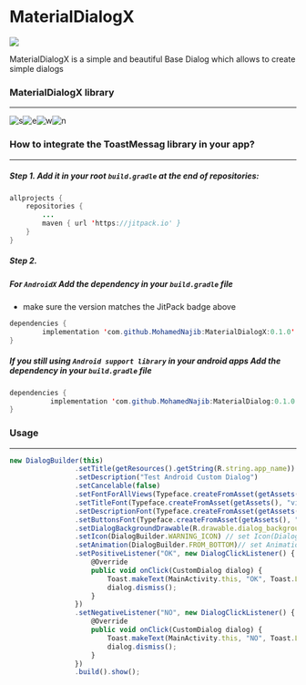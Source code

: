# MaterialDialogX

[![](https://jitpack.io/v/MohamedNajib/MaterialDialogX.svg)](https://jitpack.io/#MohamedNajib/MaterialDialogX)

MaterialDialogX is a simple and beautiful Base Dialog which allows to create simple dialogs

### MaterialDialogX library
---
![s](https://user-images.githubusercontent.com/50467719/63168395-4e89d900-c034-11e9-9d73-72348250c551.PNG)![e](https://user-images.githubusercontent.com/50467719/63168420-5e092200-c034-11e9-9d8f-00a5cc1e419c.PNG)![w](https://user-images.githubusercontent.com/50467719/63168537-b2ac9d00-c034-11e9-9d89-f20f878e3f2c.PNG)![n](https://user-images.githubusercontent.com/50467719/63168438-6b261100-c034-11e9-99de-5c0439e24c75.PNG)

### How to integrate the ToastMessag library in your app?
---

##### Step 1. Add it in your root `build.gradle` at the end of repositories:
```java
allprojects {
	repositories {
		...
		maven { url 'https://jitpack.io' }
	}
}
```
##### Step 2.
##### For `AndroidX` Add the dependency in your `build.gradle` file
  * make sure the version matches the JitPack badge above
```java
dependencies {
        implementation 'com.github.MohamedNajib:MaterialDialogX:0.1.0'
}
```
##### If you still using `Android support library` in your android apps Add the dependency in your `build.gradle` file
```java
dependencies {
	      implementation 'com.github.MohamedNajib:MaterialDialog:0.1.0'
}
```


### Usage
---
```javascript
new DialogBuilder(this)
                .setTitle(getResources().getString(R.string.app_name))  // Dialog Title
                .setDescription("Test Android Custom Dialog")           // Dialog Description
                .setCancelable(false)                                   // Cancelable (true OR false)
                .setFontForAllViews(Typeface.createFromAsset(getAssets(), "vip_rawy_regular.otf")) // Change Typeface Font For All Views
                .setTitleFont(Typeface.createFromAsset(getAssets(), "vip_rawy_regular.otf")) // Change Typeface Font For Title
                .setDescriptionFont(Typeface.createFromAsset(getAssets(), "vip_rawy_regular.otf")) // Change Typeface Font For Description
                .setButtonsFont(Typeface.createFromAsset(getAssets(), "vip_rawy_regular.otf")) // Change Typeface Font For Buttons
                .setDialogBackgroundDrawable(R.drawable.dialog_background)// Change Dialog Background Drawable
                .setIcon(DialogBuilder.WARNING_ICON) // set Icon(DialogBuilder.SUCCESS_ICON || DialogBuilder.WARNING_ICON ||              DialogBuilder.ERROR_ICON)
                .setAnimation(DialogBuilder.FROM_BOTTOM)// set Animation (DialogBuilder.FROM_BOTTOM || DialogBuilder.FROM_TOP)
                .setPositiveListener("OK", new DialogClickListener() { // Positive Button
                    @Override
                    public void onClick(CustomDialog dialog) {
                        Toast.makeText(MainActivity.this, "OK", Toast.LENGTH_SHORT).show();
                        dialog.dismiss();
                    }
                })
                .setNegativeListener("NO", new DialogClickListener() { // Negative Button
                    @Override
                    public void onClick(CustomDialog dialog) {
                        Toast.makeText(MainActivity.this, "NO", Toast.LENGTH_SHORT).show();
                        dialog.dismiss();
                    }
                })
                .build().show();

```
